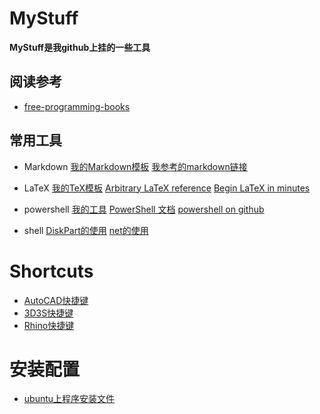 <!-- Makedown Template -->
<!-- 模板文件 2019.10.10 -->
# MyStuff
**MyStuff是我github上挂的一些工具**
## 阅读参考
- [free-programming-books](https://ebookfoundation.github.io/free-programming-books/free-programming-books.html "很全的语言链接")
## 常用工具
- Markdown
[我的Markdown模板](Template/MyMarkdownTemp.md "模板文件链接")
[我参考的markdown链接](https://www.runoob.com/markdown/md-tutorial.html)
- LaTeX
[我的TeX模板](Template/CalTemp.tex "模板文件链接")
[Arbitrary LaTeX reference](http://latex.knobs-dials.com/)
[Begin LaTeX in minutes](https://github.com/luong-komorebi/Begin-Latex-in-minutes)
- powershell
[我的工具](PowershellFile.ps1)
[PowerShell 文档](https://docs.microsoft.com/zh-cn/powershell/)
[powershell on github](https://github.com/PowerShell)

- shell
[DiskPart的使用](DiskPart.md)
[net的使用](Net.md)
# Shortcuts
- [AutoCAD快捷键](ShortCuts/ShortCuts_AutoCAD.lsp)
- [3D3S快捷键](ShortCuts/ShortCuts_3D3S.lsp)
- [Rhino快捷键](ShortCuts/ShortCuts_Rhino.txt)
  
# 安装配置
- [ubuntu上程序安装文件](vimFile.txt)



